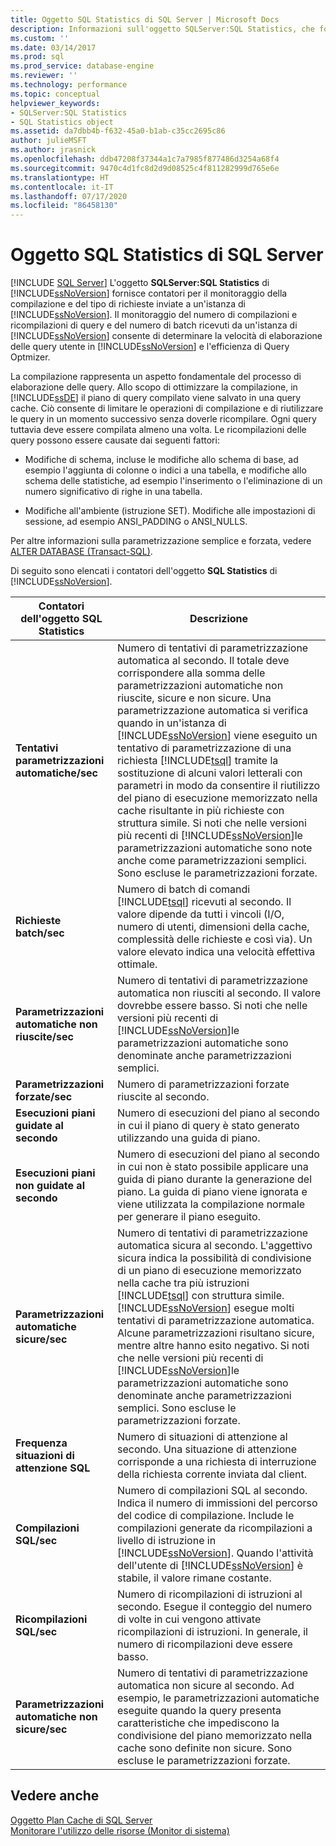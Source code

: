 ```yaml
---
title: Oggetto SQL Statistics di SQL Server | Microsoft Docs
description: Informazioni sull'oggetto SQLServer:SQL Statistics, che fornisce contatori per il monitoraggio della compilazione e del tipo di richieste inviate a un'istanza di SQL Server.
ms.custom: ''
ms.date: 03/14/2017
ms.prod: sql
ms.prod_service: database-engine
ms.reviewer: ''
ms.technology: performance
ms.topic: conceptual
helpviewer_keywords:
- SQLServer:SQL Statistics
- SQL Statistics object
ms.assetid: da7dbb4b-f632-45a0-b1ab-c35cc2695c86
author: julieMSFT
ms.author: jrasnick
ms.openlocfilehash: ddb47208f37344a1c7a7985f877486d3254a68f4
ms.sourcegitcommit: 9470c4d1fc8d2d9d08525c4f811282999d765e6e
ms.translationtype: HT
ms.contentlocale: it-IT
ms.lasthandoff: 07/17/2020
ms.locfileid: "86458130"
---
```

# <a name="sql-server-sql-statistics-object"></a>Oggetto SQL Statistics di SQL Server
 [!INCLUDE [SQL Server](../../includes/applies-to-version/sqlserver.md)]
  L'oggetto **SQLServer:SQL Statistics** di [!INCLUDE[ssNoVersion](../../includes/ssnoversion-md.md)] fornisce contatori per il monitoraggio della compilazione e del tipo di richieste inviate a un'istanza di [!INCLUDE[ssNoVersion](../../includes/ssnoversion-md.md)]. Il monitoraggio del numero di compilazioni e ricompilazioni di query e del numero di batch ricevuti da un'istanza di [!INCLUDE[ssNoVersion](../../includes/ssnoversion-md.md)] consente di determinare la velocità di elaborazione delle query utente in [!INCLUDE[ssNoVersion](../../includes/ssnoversion-md.md)] e l'efficienza di Query Optmizer.  
  
 La compilazione rappresenta un aspetto fondamentale del processo di elaborazione delle query. Allo scopo di ottimizzare la compilazione, in [!INCLUDE[ssDE](../../includes/ssde-md.md)] il piano di query compilato viene salvato in una query cache. Ciò consente di limitare le operazioni di compilazione e di riutilizzare le query in un momento successivo senza doverle ricompilare. Ogni query tuttavia deve essere compilata almeno una volta. Le ricompilazioni delle query possono essere causate dai seguenti fattori:  
  
-   Modifiche di schema, incluse le modifiche allo schema di base, ad esempio l'aggiunta di colonne o indici a una tabella, e modifiche allo schema delle statistiche, ad esempio l'inserimento o l'eliminazione di un numero significativo di righe in una tabella.  
  
-   Modifiche all'ambiente (istruzione SET). Modifiche alle impostazioni di sessione, ad esempio ANSI_PADDING o ANSI_NULLS.  
  
 Per altre informazioni sulla parametrizzazione semplice e forzata, vedere [ALTER DATABASE &#40;Transact-SQL&#41;](../../t-sql/statements/alter-database-transact-sql.md).  
  
 Di seguito sono elencati i contatori dell'oggetto **SQL Statistics** di [!INCLUDE[ssNoVersion](../../includes/ssnoversion-md.md)].  
  
|Contatori dell'oggetto SQL Statistics|Descrizione|  
|----------------------------------------|-----------------|  
|**Tentativi parametrizzazioni automatiche/sec**|Numero di tentativi di parametrizzazione automatica al secondo. Il totale deve corrispondere alla somma delle parametrizzazioni automatiche non riuscite, sicure e non sicure. Una parametrizzazione automatica si verifica quando in un'istanza di [!INCLUDE[ssNoVersion](../../includes/ssnoversion-md.md)] viene eseguito un tentativo di parametrizzazione di una richiesta [!INCLUDE[tsql](../../includes/tsql-md.md)] tramite la sostituzione di alcuni valori letterali con parametri in modo da consentire il riutilizzo del piano di esecuzione memorizzato nella cache risultante in più richieste con struttura simile. Si noti che nelle versioni più recenti di [!INCLUDE[ssNoVersion](../../includes/ssnoversion-md.md)]le parametrizzazioni automatiche sono note anche come parametrizzazioni semplici. Sono escluse le parametrizzazioni forzate.|  
|**Richieste batch/sec**|Numero di batch di comandi [!INCLUDE[tsql](../../includes/tsql-md.md)] ricevuti al secondo. Il valore dipende da tutti i vincoli (I/O, numero di utenti, dimensioni della cache, complessità delle richieste e così via). Un valore elevato indica una velocità effettiva ottimale.|  
|**Parametrizzazioni automatiche non riuscite/sec**|Numero di tentativi di parametrizzazione automatica non riusciti al secondo. Il valore dovrebbe essere basso. Si noti che nelle versioni più recenti di [!INCLUDE[ssNoVersion](../../includes/ssnoversion-md.md)]le parametrizzazioni automatiche sono denominate anche parametrizzazioni semplici.|  
|**Parametrizzazioni forzate/sec**|Numero di parametrizzazioni forzate riuscite al secondo.|  
|**Esecuzioni piani guidate al secondo**|Numero di esecuzioni del piano al secondo in cui il piano di query è stato generato utilizzando una guida di piano.|  
|**Esecuzioni piani non guidate al secondo**|Numero di esecuzioni del piano al secondo in cui non è stato possibile applicare una guida di piano durante la generazione del piano. La guida di piano viene ignorata e viene utilizzata la compilazione normale per generare il piano eseguito.|  
|**Parametrizzazioni automatiche sicure/sec**|Numero di tentativi di parametrizzazione automatica sicura al secondo. L'aggettivo sicura indica la possibilità di condivisione di un piano di esecuzione memorizzato nella cache tra più istruzioni [!INCLUDE[tsql](../../includes/tsql-md.md)] con struttura simile. [!INCLUDE[ssNoVersion](../../includes/ssnoversion-md.md)] esegue molti tentativi di parametrizzazione automatica. Alcune parametrizzazioni risultano sicure, mentre altre hanno esito negativo. Si noti che nelle versioni più recenti di [!INCLUDE[ssNoVersion](../../includes/ssnoversion-md.md)]le parametrizzazioni automatiche sono denominate anche parametrizzazioni semplici. Sono escluse le parametrizzazioni forzate.|  
|**Frequenza situazioni di attenzione SQL**|Numero di situazioni di attenzione al secondo. Una situazione di attenzione corrisponde a una richiesta di interruzione della richiesta corrente inviata dal client.|  
|**Compilazioni SQL/sec**|Numero di compilazioni SQL al secondo. Indica il numero di immissioni del percorso del codice di compilazione. Include le compilazioni generate da ricompilazioni a livello di istruzione in [!INCLUDE[ssNoVersion](../../includes/ssnoversion-md.md)]. Quando l'attività dell'utente di [!INCLUDE[ssNoVersion](../../includes/ssnoversion-md.md)] è stabile, il valore rimane costante.|  
|**Ricompilazioni SQL/sec**|Numero di ricompilazioni di istruzioni al secondo. Esegue il conteggio del numero di volte in cui vengono attivate ricompilazioni di istruzioni. In generale, il numero di ricompilazioni deve essere basso.|  
|**Parametrizzazioni automatiche non sicure/sec**|Numero di tentativi di parametrizzazione automatica non sicure al secondo. Ad esempio, le parametrizzazioni automatiche eseguite quando la query presenta caratteristiche che impediscono la condivisione del piano memorizzato nella cache sono definite non sicure. Sono escluse le parametrizzazioni forzate.|  
  
## <a name="see-also"></a>Vedere anche  
 [Oggetto Plan Cache di SQL Server](../../relational-databases/performance-monitor/sql-server-plan-cache-object.md)   
 [Monitorare l'utilizzo delle risorse &#40;Monitor di sistema&#41;](../../relational-databases/performance-monitor/monitor-resource-usage-system-monitor.md)  
  
  

